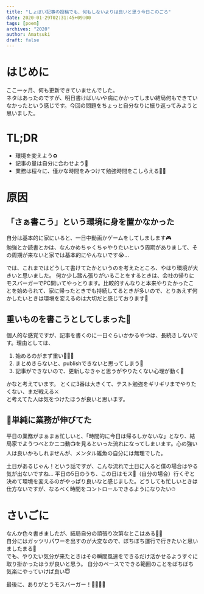```yaml
---
title: "しょぼい記事の投稿でも、何もしないよりは良いと思う今日このごろ"
date: 2020-01-29T02:31:45+09:00
tags: [poem]
archives: "2020"
author: Amatsuki
draft: false
---
```

# はじめに
ここ一ヶ月、何も更新できていませんでした。  
ネタはあったのですが、明日書けばいいや病にかかってしまい結局何もできていなかったという感じです。今回の問題をちょっと自分なりに振り返ってみようと思いました。

# TL;DR
- 環境を変えよう♻️
- 記事の量は自分に合わせよう📄
- 業務は程々に、僅かな時間をみつけて勉強時間をこしらえる🏃‍♂️

# 原因
## 「さぁ書こう」という環境に身を置かなかった
自分は基本的に家にいると、一日中動画かゲームをしてしまします🎮  
勉強とか読書とかは、なんかめちゃくちゃやりたいという周期がありまして、その周期が来ないと家では基本的にやんないです😭…

では、これまではどうして書けてたかというのを考えたところ、やはり環境が大きいと思いました。
何か少し踏ん張りがいることをするときは、会社の帰りにモスバーガーでPC開いてやっとります。比較的すんなりと本来やりたかったことを始められて、家に帰ったときでも持続してるときが多いので、とりあえず何かしたいときは環境を変えるのは大切だと感じております🍔

## 重いものを書こうとしてしまった🥌
個人的な感覚ですが、記事を書くのに一日ぐらいかかるやつは、長続きしないです。理由としては、

1. 始めるのがまず重い🏋🏽‍♀️
2. まとめきらないと、publishできないと思ってしまう📝
3. 記事ができないので、更新しなきゃと思うがやりたくない心理が動く🛌

かなと考えています。
とくに3番は大きくて、テスト勉強をギリギリまでやりたくない、まだ戦える⚔️  
と考えてた人は気をつけたほうが良いと思います。

## 単純に業務が伸びてた
平日の業務がまぁまぁ忙しいと、「時間的に今日は帰るしかないな」となり、結局家でようつべとかニコ動📺を見るといった流れになってしまいます。心の強い人は良いかもしれませんが、メンタル雑魚の自分には無理でした。

土日があるじゃん！という話ですが、こんな流れで土日に入ると僕の場合はやる気が出ないですね…
平日の5日のうち、この日はモス🍔（自分の場合）行くぞと決めて環境を変えるのがやっぱり良いなと感じました。どうしても忙しいときは仕方ないですが、なるべく時間をコントロールできるようになりたい⏱

# さいごに
なんか色々書きましたが、結局自分の頑張り次第なとこはある💪💪  
自分にはガッツリパワーを出すのが大変なので、ぼちぼち運行で行きたいと思いましたまる🚂  
でも、やりたい気分が来たときはその瞬間風速をできるだけ活かせるようすぐに取り掛かったほうが良いと思う。
自分のペースでできる範囲のことをぼちぼち気楽にやっていけば良い😇

最後に、ありがとうモスバーガー！🙇‍♂️🙇‍♂️